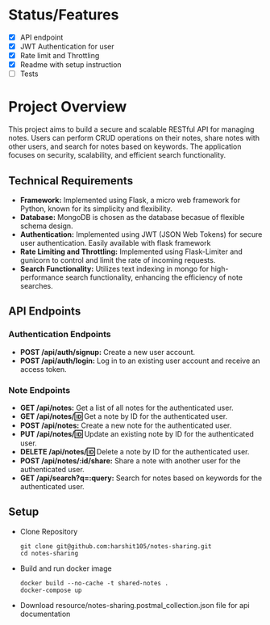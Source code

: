 # Status/Features
- [x] API endpoint
- [x] JWT Authentication for user
- [x] Rate limit and Throttling
- [x] Readme with setup instruction
- [ ] Tests

# Project Overview
This project aims to build a secure and scalable RESTful API for managing notes. Users can perform CRUD operations on their notes, share notes with other users, and search for notes based on keywords. The application focuses on security, scalability, and efficient search functionality.

## Technical Requirements
- **Framework:** Implemented using Flask, a micro web framework for Python, known for its simplicity and flexibility.
- **Database:** MongoDB is chosen as the database becasue of flexible schema design.
- **Authentication:** Implemented using JWT (JSON Web Tokens) for secure user authentication. Easily available with flask framework
- **Rate Limiting and Throttling:** Implemented using Flask-Limiter and gunicorn to control and limit the rate of incoming requests.
- **Search Functionality:** Utilizes text indexing in mongo for high-performance search functionality, enhancing the efficiency of note searches.

## API Endpoints

### Authentication Endpoints

- **POST /api/auth/signup:** Create a new user account.
- **POST /api/auth/login:** Log in to an existing user account and receive an access token.

### Note Endpoints

- **GET /api/notes:** Get a list of all notes for the authenticated user.
- **GET /api/notes/:id:** Get a note by ID for the authenticated user.
- **POST /api/notes:** Create a new note for the authenticated user.
- **PUT /api/notes/:id:** Update an existing note by ID for the authenticated user.
- **DELETE /api/notes/:id:** Delete a note by ID for the authenticated user.
- **POST /api/notes/:id/share:** Share a note with another user for the authenticated user.
- **GET /api/search?q=:query:** Search for notes based on keywords for the authenticated user.

## Setup
 - Clone Repository
    ```
    git clone git@github.com:harshit105/notes-sharing.git
    cd notes-sharing
    ```
 - Build and run docker image
    ```
    docker build --no-cache -t shared-notes .
    docker-compose up
    ```
 - Download resource/notes-sharing.postmal_collection.json file for api documentation
